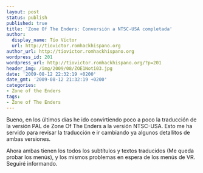 ```yaml
---
layout: post
status: publish
published: true
title: 'Zone Of The Enders: Conversión a NTSC-USA completada'
author:
  display_name: Tío Víctor
  url: http://tiovictor.romhackhispano.org
author_url: http://tiovictor.romhackhispano.org
wordpress_id: 201
wordpress_url: http://tiovictor.romhackhispano.org/?p=201
header_img: /img/2009/08/ZOE1Noti03.jpg
date: '2009-08-12 22:32:19 +0200'
date_gmt: '2009-08-12 21:32:19 +0200'
categories:
- Zone of the Enders
tags:
- Zone of The Enders
---
```

Bueno, en los últimos días he ido convirtiendo poco a poco la traducción 
de la versión PAL de Zone Of The Enders a la versión NTSC-USA. Esto me ha 
servido para revisar la traducción e ir cambiando ya algunos detallitos 
de ambas versiones.

Ahora ambas tienen los todos los subtítulos y textos traducidos (Me queda 
probar los menús), y los mismos problemas en espera de los menús de VR. 
Seguiré informando.
